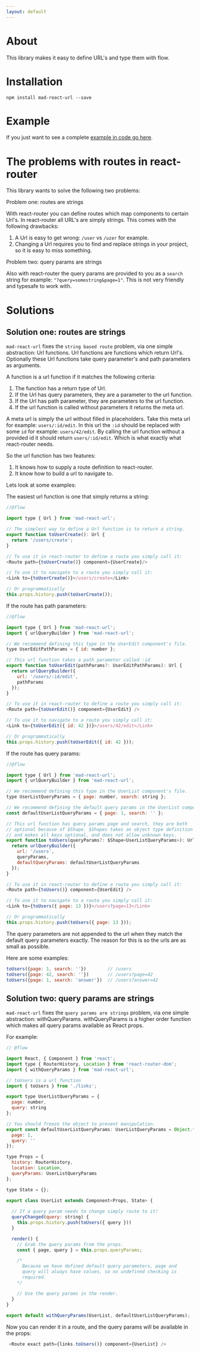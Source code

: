 ```yaml
---
layout: default
---
```


# About

This library makes it easy to define URL's and type them with flow.

# Installation

`npm install mad-react-url --save`

# Example

If you just want to see a complete [example in code go here](/example).

# The problems with routes in react-router

This library wants to solve the following two problems:

Problem one: routes are strings

With react-router you can define routes which map components to
certain Url's. In react-router all URL's are simply strings. This
comes with the following drawbacks:

1. A Url is easy to get wrong: `/user` vs `/uzer` for example.
2. Changing a Url requires you to find and replace strings in your
   project, so it is easy to miss something.

Problem two: query params are strings

Also with react-router the query params are provided to you as
a `search` string for example: `"?query=somestring&page=1"`. This
is not very friendly and typesafe to work with.

# Solutions

## Solution one: routes are strings

`mad-react-url` fixes the `string based route` problem, via one simple 
abstraction: Url functions. Url functions are functions which return Url's. 
Optionally these Url functions take query parameter's and path parameters
as arguments.

A function is a url function if it matches the following criteria:

1. The function has a return type of Url.
2. If the Url has query parameters, they are a parameter to the url function.
3. If the Url has path parameter, they are parameters to the url function.
4. If the url function is called without parameters it returns the meta url.

A meta url is simply the url without filled in placeholders. Take
this meta url for example: `users/:id/edit`. In this url the `:id`
should be replaced with some `id` for example: `users/42/edit`. By
calling the url function without a provided id it should return 
`users/:id/edit`. Which is what exactly what react-router needs.

So the url function has two features:

  1. It knows how to supply a route definition to react-router.
  2. It know how to build a url to navigate to.

Lets look at some examples:

The easiest url function is one that simply returns a string:

```js
//@flow

import type { Url } from 'mad-react-url';

// The simplest way to define a Url function is to return a string.
export function toUserCreate(): Url {
  return '/users/create';
}

// To use it in react-router to define a route you simply call it:
<Route path={toUserCreate()} component={UserCreate}/>

// To use it to navigate to a route you simply call it:
<Link to={toUserCreate()}>/users/create</Link>

// Or programmatically
this.props.history.push(toUserCreate());
```

If the route has path parameters:

```js
//@flow

import type { Url } from 'mad-react-url';
import { urlQueryBuilder } from 'mad-react-url';

// We recommend defining this type in the UserEdit component's file.
type UserEditPathParams = { id: number };

// This url function takes a path parameter called :id
export function toUserEdit(pathParams?: UserEditPathParams): Url {
  return urlQueryBuilder({
    url: '/users/:id/edit',
    pathParams
  });
}

// To use it in react-router to define a route you simply call it:
<Route path={toUserEdit()} component={UserEdit} />

// To use it to navigate to a route you simply call it:
<Link to={toUserEdit({ id: 42 })}>/users/42/edit</Link>

// Or programmatically
this.props.history.push(toUserEdit({ id: 42 }));
```

If the route has query params:

```js
//@flow

import type { Url } from 'mad-react-url';
import { urlQueryBuilder } from 'mad-react-url';

// We recommend defining this type in the UserList component's file.
type UserListQueryParams = { page: number, search: string };

// We recommend defining the default query params in the UserList component's file.
const defaultUserListQueryParams = { page: 1, search: '' };

// This url function has query params page and search, they are both
// optional because of $Shape. $Shapes takes an object type definition
// and makes all keys optional, and does not allow unknown keys.
export function toUsers(queryParams?: $Shape<UserListQueryParams>): Url {
  return urlQueryBuilder({
    url: '/users',
    queryParams,
    defaultQueryParams: defaultUserListQueryParams
  });
}

// To use it in react-router to define a route you simply call it:
<Route path={toUsers()} component={UserEdit} />

// To use it to navigate to a route you simply call it:
<Link to={toUsers({ page: 13 })}>/users?page=13</Link>

// Or programmatically
this.props.history.push(toUsers({ page: 13 }));
```

The query parameters are not appended to the url when they match
the default query parameters exactly. The reason for this is so
the urls are as small as possible.

Here are some examples:

```js
toUsers({page: 1, search: ''})        // /users
toUsers({page: 42, search: ''})       // /users?page=42
toUsers({page: 1, search: 'answer'})  // /users?answer=42
```

## Solution two: query params are strings

`mad-react-url` fixes the `query params are strings` problem, via one simple 
abstraction: withQueryParams. withQueryParams is a higher order function
which makes all query params available as React props.

For example:

```js
// @flow

import React, { Component } from 'react';
import type { RouterHistory, Location } from 'react-router-dom';
import { withQueryParams } from 'mad-react-url';

// toUsers is a url function
import { toUsers } from './links';

export type UserListQueryParams = {
  page: number,
  query: string
};

// You should freeze the object to prevent manipulation.
export const defaultUserListQueryParams: UserListQueryParams = Object.freeze({
  page: 1,
  query: ''
});

type Props = {
  history: RouterHistory,
  location: Location,
  queryParams: UserListQueryParams
};

type State = {};

export class UserList extends Component<Props, State> {
  
  // If a query param needs to change simply route to it!
  queryChanged(query: string) {
    this.props.history.push(toUsers({ query }))
  }

  render() {
    // Grab the query params from the props.
    const { page, query } = this.props.queryParams;

    /* 
      Because we have defined default query parameters, page and
      query will always have values, so no undefined checking is
      required.
    */

    // Use the query params in the render.
  }
}
 
export default withQueryParams(UserList, defaultUserListQueryParams);
```

Now you can render it in a route, and the query params will be
available in the props:

```js
 <Route exact path={links.toUsers()} component={UserList} />
```